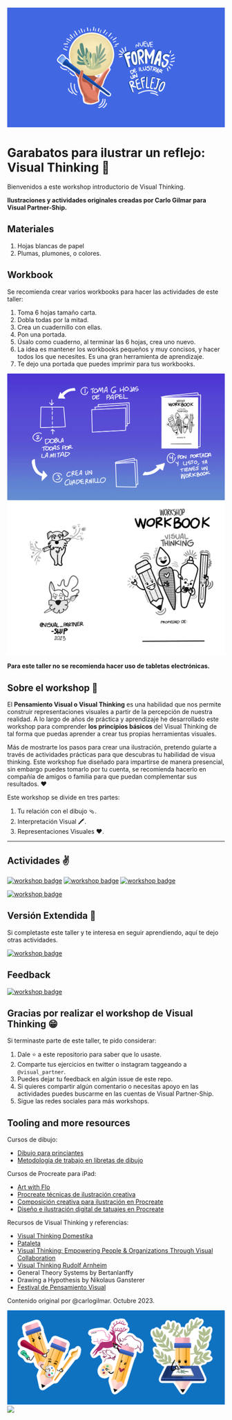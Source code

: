 ![](assets/1.png)

# Garabatos para ilustrar un reflejo: Visual Thinking 🎨

Bienvenidos a este workshop introductorio de Visual Thinking.

**Ilustraciones y actividades originales creadas por Carlo Gilmar para Visual Partner-Ship.**

## Materiales

1. Hojas blancas de papel
2. Plumas, plumones, o colores.

## Workbook

Se recomienda crear varios workbooks para hacer las actividades de este taller:

1. Toma 6 hojas tamaño carta.
2. Dobla todas por la mitad.
3. Crea un cuadernillo con ellas.
4. Pon una portada.
5. Úsalo como cuaderno, al terminar las 6 hojas, crea uno nuevo.
6. La idea es mantener los workbooks pequeños y muy concisos, y hacer todos los que necesites. Es una gran herramienta de aprendizaje.
7. Te dejo una portada que puedes imprimir para tus workbooks.

![](assets/2.png)
![](assets/3.png)


**Para este taller no se recomienda hacer uso de tabletas electrónicas.**

## Sobre el workshop 🎁

El **Pensamiento Visual o Visual Thinking** es una habilidad que nos permite construir representaciones visuales a partir de la percepción de nuestra realidad. A lo largo de años de práctica y aprendizaje he desarrollado este workshop para comprender **los principios básicos** del Visual Thinking de tal forma que puedas aprender a crear tus propias herramientas visuales.

Más de mostrarte los pasos para crear una ilustración, pretendo guiarte a través de actividades prácticas para que descubras tu habilidad de visua thinking. Este workshop fue diseñado para impartirse de manera presencial, sin embargo puedes tomarlo por tu cuenta, se recomienda hacerlo en compañía de amigos o familia para que puedan complementar sus resultados. ❤️

Este workshop se divide en tres partes:

1. Tu relación con el dibujo 🩴.
2. Interpretación Visual 🖍️.
3. Representaciones Visuales ❤️.

---

## Actividades ✌️

[![workshop badge](https://img.shields.io/badge/🔗link-PARTE1-blue?style=for-the-badge)](parte_1.md)
[![workshop badge](https://img.shields.io/badge/🔗link-PARTE2-blue?style=for-the-badge)](parte_2.md)
[![workshop badge](https://img.shields.io/badge/🔗link-PARTE3-blue?style=for-the-badge)](parte_3.md)

[![workshop badge](https://img.shields.io/badge/🔗link-FINAL-blue?style=for-the-badge)](theend.md)

## Versión Extendida 🚀

Si completaste este taller y te interesa en seguir aprendiendo, aquí te dejo otras actividades.

[![workshop badge](https://img.shields.io/badge/🔗link-VERSIONEXTENDIDA-blue?style=for-the-badge)](versionextendida.md)

## Feedback

[![workshop badge](https://img.shields.io/badge/🔗link-FEEDBACK-blue?style=for-the-badge)](https://forms.gle/KmH9E1HHKbD5rs2J8)

## Gracias por realizar el workshop de Visual Thinking 😁

Si terminaste parte de este taller, te pido considerar:

1. Dale ⭐️ a este repositorio para saber que lo usaste.
2. Comparte tus ejercicios en twitter o instagram taggeando a `@visual_partner`.
3. Puedes dejar tu feedback en algún issue de este repo.
4. Si quieres compartir algún comentario o necesitas apoyo en las actividades puedes buscarme en las cuentas de Visual Partner-Ship.
5. Sigue las redes sociales para más workshops.

## Tooling and more resources

Cursos de dibujo:

- [Dibujo para princiantes](https://www.domestika.org/es/courses/138-dibujo-para-principiantes-nivel-1)
- [Metodología de trabajo en libretas de dibujo](https://www.domestika.org/es/courses/1967-metodologia-de-trabajo-en-libretas-de-dibujo/course)

Cursos de Procreate para iPad:

- [Art with Flo](https://www.youtube.com/@ArtwithFlo)
- [Procreate técnicas de ilustración creativa](https://www.domestika.org/es/courses/946-procreate-tecnicas-de-ilustracion-creativa/course)
- [Composición creativa para ilustración en Procreate](https://www.domestika.org/es/courses/1509-composicion-creativa-para-ilustracion-con-procreate/course)
- [Diseño e ilustración digital de tatuajes en Procreate](https://www.domestika.org/es/courses/468-diseno-e-ilustracion-digital-de-tatuajes-con-procreate/course)

Recursos de Visual Thinking y referencias:

- [Visual Thinking Domestika](https://www.domestika.org/es/courses/3825-visual-thinking-organiza-y-presenta-ideas-potentes)
- [Pataleta](https://pataleta.net/aprendizaje/)
- [Visual Thinking: Empowering People & Organizations Through Visual Collaboration](https://www.amazon.com.mx/Visual-Thinking-Empowering-Organizations-Collaboration/dp/9063694539)
- [Visual Thinking Rudolf Arnheim](https://www.amazon.com.mx/Visual-Thinking-Rudolf-Arnheim/dp/0520242262/)
- General Theory Systems by Bertanlanffy
- Drawing a Hypothesis by Nikolaus Gansterer
- [Festival de Pensamiento Visual](https://instagram.com/imaginadibujacrea?igshid=NTc4MTIwNjQ2YQ==)

Contenido original por @carlogilmar. Octubre 2023.

![](assets/4.png)
![](assets/5.png)
